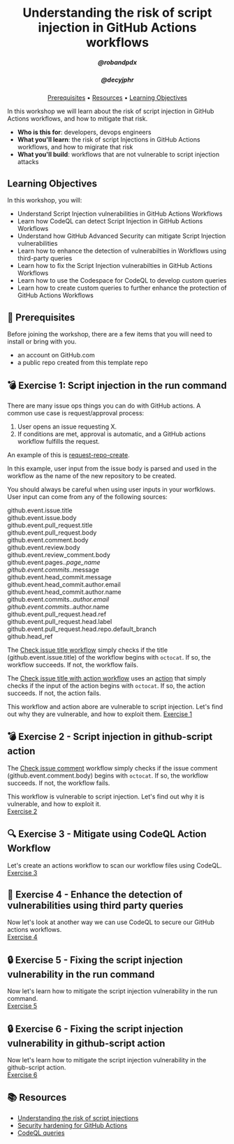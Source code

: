 <h1 align="center">Understanding the risk of script injection in GitHub Actions workflows</h1>
<h5 align="center">@robandpdx</h5>
<h5 align="center">@decyjphr</h5>

<p align="center">
  <a href="#mega-prerequisites">Prerequisites</a> •  
  <a href="#books-resources">Resources</a> •
  <a href="#learning-objectives">Learning Objectives</a>
</p>

In this workshop we will learn about the risk of script injection in GitHub Actions workflows, and how to mitigate that risk.  

- **Who is this for**: developers, devops engineers
- **What you'll learn**: the risk of script Injections in GitHub Actions workflows, and how to migirate that risk
- **What you'll build**: workflows that are not vulnerable to script injection attacks

## Learning Objectives

In this workshop, you will:

  - Understand Script Injection vulnerabilities in GitHub Actions Workflows
  - Learn how CodeQL can detect Script Injection in GitHub Actions Workflows
  - Understand how GitHub Advanced Security can mitigate Script Injection vulnerabilities
  - Learn how to enhance the detection of vulnerabilties in Workflows using third-party queries
  - Learn how to fix the Script Injection vulnerabilties in GitHub Actions Workflows
  - Learn how to use the Codespace for CodeQL to develop custom queries
  - Learn how to create custom queries to further enhance the protection of GitHub Actions Workflows 

## :mega: Prerequisites
Before joining the workshop, there are a few items that you will need to install or bring with you.
- an account on GitHub.com
- a public repo created from this template repo

## :bomb: Exercise 1: Script injection in the run command

There are many issue ops things you can do with GitHub actions. A common use case is request/approval process:
1. User opens an issue requesting X.
2. If conditions are met, approval is automatic, and a GitHub actions workflow fulfills the request.

An example of this is [request-repo-create](https://github.com/robandpdx/request-repo-create).  

In this example, user input from the issue body is parsed and used in the workflow as the name of the new repository to be created.  

You should always be careful when using user inputs in your worfklows. User input can come from any of the following sources:

github.event.issue.title  
github.event.issue.body  
github.event.pull_request.title  
github.event.pull_request.body  
github.event.comment.body  
github.event.review.body  
github.event.review_comment.body  
github.event.pages.*.page_name  
github.event.commits.*.message  
github.event.head_commit.message  
github.event.head_commit.author.email  
github.event.head_commit.author.name  
github.event.commits.*.author.email  
github.event.commits.*.author.name  
github.event.pull_request.head.ref  
github.event.pull_request.head.label  
github.event.pull_request.head.repo.default_branch  
github.head_ref  

The [Check issue title workflow](.github/workflows/check-issue-title.yml) simply checks if the title (github.event.issue.title) of the workflow begins with `octocat`. If so, the workflow succeeds. If not, the workflow fails.  

The [Check issue title with action workflow](.github/workflows/check-issue-title-with-action.yml) uses an [action](.github/actions/check-issue-title-action/action.yml) that simply checks if the input of the action begins with `octocat`. If so, the action succeeds. If not, the action fails.  

This workflow and action abore are vulnerable to script injection. Let's find out why they are vulnerable, and how to exploit them.
[Exercise 1](./exercises/exercise-1.md)  

## :bomb: Exercise 2 - Script injection in github-script action

The [Check issue comment](.github/workflows/check-issue-comment.yml) workflow simply checks if the issue comment (github.event.comment.body) begins with `octocat`. If so, the workflow succeeds. If not, the workflow fails.  

This workflow is vulnerable to script injection. Let's find out why it is vulnerable, and how to exploit it.  
[Exercise 2](./exercises/exercise-2.md)  

## :mag: Exercise 3 - Mitigate using CodeQL Action Workflow

Let's create an actions workflow to scan our workflow files using CodeQL.  
[Exercise 3](./exercises/exercise-3.md)  

## :european_castle: Exercise 4 - Enhance the detection of vulnerabilities using third party queries

Now let's look at another way we can use CodeQL to secure our GitHub actions workflows.  
[Exercise 4](./exercises/exercise-4.md)  

## :lock: Exercise 5 - Fixing the script injection vulnerability in the run command

Now let's learn how to mitigate the script injection vulnerability in the run command.  
[Exercise 5](./exercises/exercise-5.md)

## :lock: Exercise 6 - Fixing the script injection vulnerability in github-script action

Now let's learn how to mitigate the script injection vulnerability in the github-script action.  
[Exercise 6](./exercises/exercise-6.md)

## :books: Resources
- [Understanding the risk of script injections](https://docs.github.com/en/actions/security-guides/security-hardening-for-github-actions#understanding-the-risk-of-script-injections)
- [Security hardening for GitHub Actions](https://docs.github.com/en/enterprise-cloud@latest/actions/security-guides/security-hardening-for-github-actions)  
- [CodeQL queries](https://github.com/advanced-security/codeql-queries/)  
